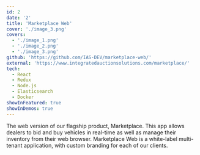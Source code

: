 ```yaml
---
id: 2
date: '2'
title: 'Marketplace Web'
cover: './image_3.png'
covers:
  - './image_1.png'
  - './image_2.png'
  - './image_3.png'
github: 'https://github.com/IAS-DEV/marketplace-web/'
external: 'https://www.integratedauctionsolutions.com/marketplace/'
tech:
  - React
  - Redux
  - Node.js
  - Elasticsearch
  - Docker
showInFeatured: true
showInDemos: true
---
```


The web version of our flagship product, Marketplace. This app allows dealers to bid and buy vehicles in real-time as well as manage their inventory from their web browser. Marketplace Web is a white-label multi-tenant application, with custom branding for each of our clients.
